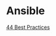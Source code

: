# Ansible
[44 Best Practices](https://medium.com/spacelift/44-ansible-best-practices-to-follow-tips-tricks-e59dde29228f)
